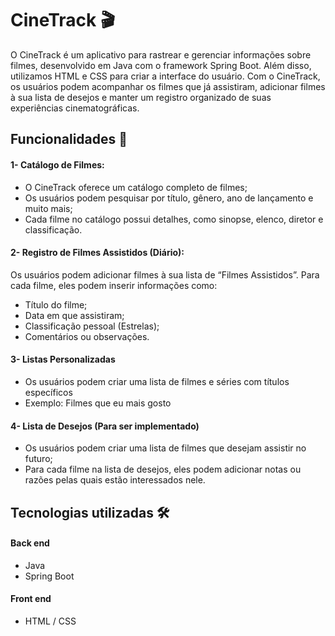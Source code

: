 
# CineTrack 🎬

O CineTrack é um aplicativo para rastrear e gerenciar informações sobre filmes, desenvolvido em Java com o framework Spring Boot. Além disso, utilizamos HTML e CSS para criar a interface do usuário. Com o CineTrack, os usuários podem acompanhar os filmes que já assistiram, adicionar filmes à sua lista de desejos e manter um registro organizado de suas experiências cinematográficas.

## Funcionalidades 🎯
#### 1- Catálogo de Filmes:
- O CineTrack oferece um catálogo completo de filmes;
- Os usuários podem pesquisar por título, gênero, ano de lançamento e muito mais;
- Cada filme no catálogo possui detalhes, como sinopse, elenco, diretor e classificação.

#### 2- Registro de Filmes Assistidos (Diário):
Os usuários podem adicionar filmes à sua lista de “Filmes Assistidos”.
Para cada filme, eles podem inserir informações como:
- Título do filme;
- Data em que assistiram;
- Classificação pessoal (Estrelas);
- Comentários ou observações.

#### 3- Listas Personalizadas
- Os usuários podem criar uma lista de filmes e séries com títulos específicos
- Exemplo: Filmes que eu mais gosto

#### 4- Lista de Desejos (Para ser implementado)
- Os usuários podem criar uma lista de filmes que desejam assistir no futuro;
- Para cada filme na lista de desejos, eles podem adicionar notas ou razões pelas quais estão interessados nele.



## Tecnologias utilizadas 🛠

#### Back end
- Java
- Spring Boot
#### Front end
- HTML / CSS
